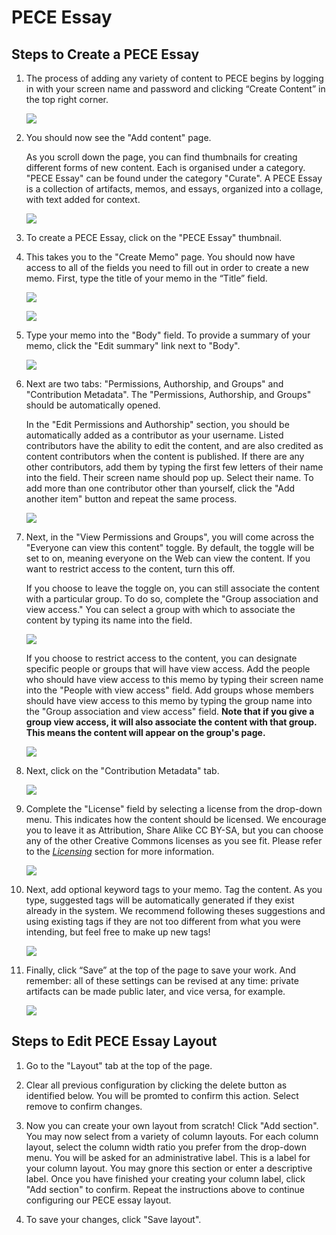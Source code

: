 PECE Essay
=====================

Steps to Create a PECE Essay
---------------------------------------
1. The process of adding any variety of content to PECE begins by logging in with your screen name and password and clicking “Create Content” in the top right corner.

    ![](media/pece-essay-1.png)

2. You should now see the "Add content" page.

    As you scroll down the page, you can find thumbnails for creating different forms of new content. Each is organised under a category. "PECE Essay" can be found under the category "Curate". A PECE Essay is a collection of artifacts, memos, and essays, organized into a collage, with text added for context. 

    ![](media/pece-essay-2.png)
    
3. To create a PECE Essay, click on the "PECE Essay" thumbnail. 


4. This takes you to the "Create Memo" page. You should now have access to all of the fields you need to fill out in order to create a new memo. First, type the title of your memo in the “Title” field.

    ![](media/pece-essay-3.png)

    ![](media/pece-essay-5.png)

5. Type your memo into the "Body" field.
    To provide a summary of your memo, click the "Edit summary" link next to "Body".

    ![](media/pece-essay-6.png)

6. Next are two tabs: "Permissions, Authorship, and Groups" and "Contribution Metadata". The "Permissions, Authorship, and Groups" should be automatically opened. 

    In the "Edit Permissions and Authorship" section, you should be automatically added as a contributor as your username. Listed contributors have the ability to edit the content, and are also credited as content contributors when the content is published. If there are any other contributors, add them by typing the first few letters of their name into the field. Their screen name should pop up. Select their name. To add more than one contributor other than yourself, click the "Add another item" button and repeat the same process.

    ![](media/pece-essay-7.png)

7. Next, in the "View Permissions and Groups", you will come across the "Everyone can view this content" toggle. By default, the toggle will be set to on, meaning everyone on the Web can view the content. If you want to restrict access to the content, turn this off. 

    If you choose to leave the toggle on, you can still associate the content with a particular group. To do so, complete the "Group association and view access." You can select a group with which to associate the content by typing its name into the field. 

    ![](media/pece-essay-8.png)

    If you choose to restrict access to the content, you can designate specific people or groups that will have view access. Add the people who should have view access to this memo by typing their screen name into the "People with view access" field. Add groups whose members should have view access to this memo by typing the group name into the "Group association and view access" field. **Note that if you give a group view access, it will also associate the content with that group. This means the content will appear on the group's page.**

    ![](media/pece-essay-9.png)

8. Next, click on the "Contribution Metadata" tab.

    ![](media/pece-essay-10.png)

9. Complete the "License" field by selecting a license from the drop-down menu. This indicates how the content should be licensed. We encourage you to leave it as Attribution, Share Alike CC BY-SA, but you can choose any of the other Creative Commons licenses as you see fit. Please refer to the [*Licensing*](https://creativecommons.org/share-your-work/cclicenses/) section for more information.

    ![](media/pece-essay-11.png)

10. Next, add optional keyword tags to your memo. Tag the content. As you type, suggested tags will be automatically generated if they exist already in the system. We recommend following theses suggestions and using existing tags if they are not too different from what you were intending, but feel free to make up new tags!

    ![](media/pece-essay-12.png)

11. Finally, click “Save” at the top of the page to save your work. And remember: all of these settings can be revised at any time: private artifacts can be made public later, and vice versa, for example.

    ![](media/pece-essay-13.png)

Steps to Edit PECE Essay Layout
---------------------------------------

1. Go to the "Layout" tab at the top of the page.

2. Clear all previous configuration by clicking the delete button as identified below. You will be promted to confirm this action. Select remove to confirm changes.

3. Now you can create your own layout from scratch! 
Click "Add section". You may now select from a variety of column layouts. For each column layout, select the column width ratio you prefer from the drop-down menu. You will be asked for an administrative label. This is a label for your column layout. You may gnore this section or enter a descriptive label.
Once you have finished your creating your column label, click "Add section" to confirm.
Repeat the instructions above to continue configuring our PECE essay layout.

4. To save your changes, click "Save layout".

